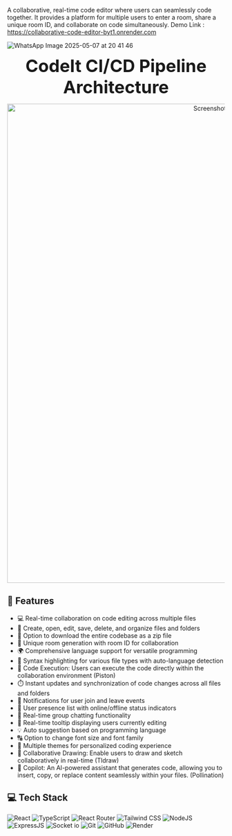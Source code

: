 A collaborative, real-time code editor where users can seamlessly code together. It provides a platform for multiple users to enter a room, share a unique room ID, and collaborate on code simultaneously.
Demo Link : https://collaborative-code-editor-byt1.onrender.com

![WhatsApp Image 2025-05-07 at 20 41 46](https://github.com/user-attachments/assets/2d052ddc-61f7-4ad6-9f37-d4040af6aa73)


<p align="center"><strong><span style="font-size:40px;">CodeIt CI/CD Pipeline Architecture</span></strong></p>
<p align="center">
  <img width="1106" alt="Screenshot 2025-04-28 at 12 58 31 PM" src="https://github.com/user-attachments/assets/3169ec77-1db0-438f-8f19-799379495d9e" />
</p>

## 🔮 Features

- 💻 Real-time collaboration on code editing across multiple files
- 📁 Create, open, edit, save, delete, and organize files and folders
- 💾 Option to download the entire codebase as a zip file
- 🚀 Unique room generation with room ID for collaboration
- 🌍 Comprehensive language support for versatile programming
- 🌈 Syntax highlighting for various file types with auto-language detection
- 🚀 Code Execution: Users can execute the code directly within the collaboration environment (Piston)
- ⏱️ Instant updates and synchronization of code changes across all files and folders
- 📣 Notifications for user join and leave events
- 👥 User presence list with online/offline status indicators
- 💬 Real-time group chatting functionality
- 🎩 Real-time tooltip displaying users currently editing
- 💡 Auto suggestion based on programming language
- 🔠 Option to change font size and font family
- 🎨 Multiple themes for personalized coding experience
- 🎨 Collaborative Drawing: Enable users to draw and sketch collaboratively in real-time (Tldraw)
- 🤖 Copilot: An AI-powered assistant that generates code, allowing you to insert, copy, or replace content seamlessly within your files. (Pollination)

## 💻 Tech Stack

![React](https://img.shields.io/badge/React-20232A?style=for-the-badge&logo=react&logoColor=61DAFB)
![TypeScript](https://img.shields.io/badge/TypeScript-007ACC?style=for-the-badge&logo=typescript&logoColor=white)
![React Router](https://img.shields.io/badge/React_Router-CA4245?style=for-the-badge&logo=react-router&logoColor=white)
![Tailwind CSS](https://img.shields.io/badge/Tailwind_CSS-38B2AC?style=for-the-badge&logo=tailwind-css&logoColor=white)
![NodeJS](https://img.shields.io/badge/Node.js-43853D?style=for-the-badge&logo=node.js&logoColor=white)
![ExpressJS](https://img.shields.io/badge/Express.js-404D59?style=for-the-badge)
![Socket io](https://img.shields.io/badge/Socket.io-ffffff?style=for-the-badge)
![Git](https://img.shields.io/badge/GIT-E44C30?style=for-the-badge&logo=git&logoColor=white)
![GitHub](https://img.shields.io/badge/GitHub-100000?style=for-the-badge&logo=github&logoColor=white)
![Render](https://img.shields.io/badge/Render-000000?style=for-the-badge&logo=render&logoColor=white)


